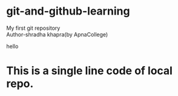# git-and-github-learning
My first git repository
<br>
Author-shradha khapra(by ApnaCollege)
<p>hello</p>

# This is a single line code of local repo.
